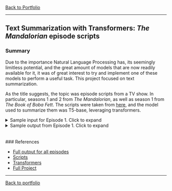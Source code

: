 [Back to Portfolio](index)

---
## **Text Summarization with Transformers: *The Mandalorian* episode scripts**

### Summary

Due to the importance Natural Language Processing has, its seemingly limitless potential, and the great amount of models that are now readily available for it, it was of great interest to try and implement one of these models to perform a useful task. This project focused on text summarization.

As the title suggests, the topic was episode scripts from a TV show. In particular, seasons 1 and 2 from *The Mandalorian*, as well as season 1 from *The Book of Boba Fett*. The scripts were taken from [here](https://starwars.fandom.com/), and the model used to summarize them was T5-base, leveraging transformers.


<details>
  <summary markdown="span">Sample input for Episode 1. Click to expand</summary>
     Bar Fight  The episode opens with the eponymous Mandalorian bounty hunter (identified later in the series as Din Djarin) using a tracking fob on an icy planet called Pagodon . Inside a public house , a bearded human trawler and a Quarren trawler are manhandling a blue-skinned Mythrol man , who pleads for his life in Galactic Basic Standard , offering credits in exchange for his life. His pleas are ignored; the bearded trawler wants to kill him for his valuable musk. Before the two trawlers can do any more  harm, the armored and masked Mandalorian steps into the bar. Speaking in Huttese , the bearded trawler tells Djarin that he spilled his drink. Djarin ignores him and silently walks up to the counter. The bearded trawler reiterates his threat to Djarin. The human bartender tells Djarin that he says that he spilled his drink, translating into Basic. The Mythrol tries to break free but the Quarren holds him down. The two trawlers accost Djarin, taking a sudden interest in his beskar armor. The bartender tries 
</details>

<details>
  <summary markdown="span">Sample output from Episode 1. Click to expand</summary>
    Din Djarin. Galactic Basic Standard : Bar Fight The episode opens with the eponymous Mandalorian bounty hunter using a tracking fob on an icy planet called Pagodon. Inside a public house, a . Speaking in Basic, the bearded trawler tells Djarin that he spilled his drink. Djarin ignores him and silently walks up to the counter. Speaking in Basic, the bearded trawler tells
</details>
<br><br>
### References

* [Full output for all episodes](summaries_nlp)
* [Scripts](https://starwars.fandom.com/)
* [Transformers](https://huggingface.co/models)
* [Full Project](https://github.com/roberto-andrade22/MandoTextAnalytics)

---

[Back to portfolio](index)